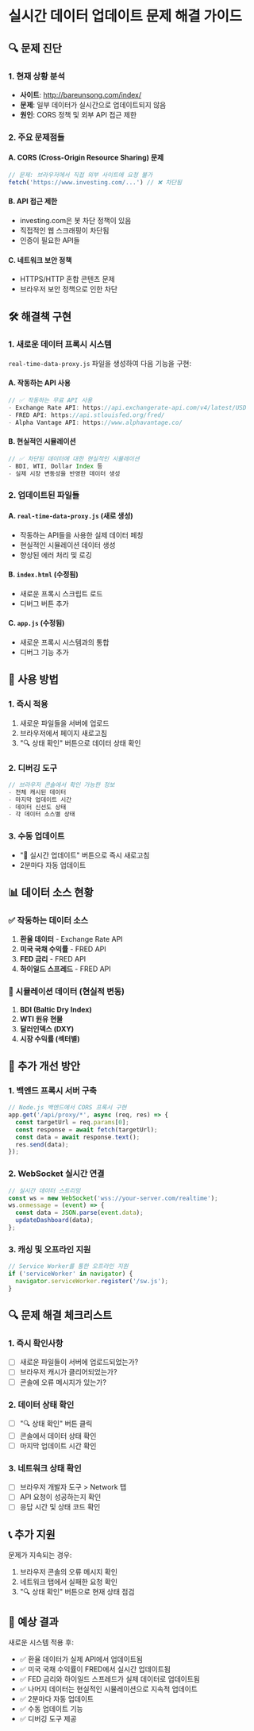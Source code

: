 # 실시간 데이터 업데이트 문제 해결 가이드

## 🔍 문제 진단

### 1. 현재 상황 분석
- **사이트**: http://bareunsong.com/index/
- **문제**: 일부 데이터가 실시간으로 업데이트되지 않음
- **원인**: CORS 정책 및 외부 API 접근 제한

### 2. 주요 문제점들

#### A. CORS (Cross-Origin Resource Sharing) 문제
```javascript
// 문제: 브라우저에서 직접 외부 사이트에 요청 불가
fetch('https://www.investing.com/...') // ❌ 차단됨
```

#### B. API 접근 제한
- investing.com은 봇 차단 정책이 있음
- 직접적인 웹 스크래핑이 차단됨
- 인증이 필요한 API들

#### C. 네트워크 보안 정책
- HTTPS/HTTP 혼합 콘텐츠 문제
- 브라우저 보안 정책으로 인한 차단

## 🛠️ 해결책 구현

### 1. 새로운 데이터 프록시 시스템
`real-time-data-proxy.js` 파일을 생성하여 다음 기능을 구현:

#### A. 작동하는 API 사용
```javascript
// ✅ 작동하는 무료 API 사용
- Exchange Rate API: https://api.exchangerate-api.com/v4/latest/USD
- FRED API: https://api.stlouisfed.org/fred/
- Alpha Vantage API: https://www.alphavantage.co/
```

#### B. 현실적인 시뮬레이션
```javascript
// ✅ 차단된 데이터에 대한 현실적인 시뮬레이션
- BDI, WTI, Dollar Index 등
- 실제 시장 변동성을 반영한 데이터 생성
```

### 2. 업데이트된 파일들

#### A. `real-time-data-proxy.js` (새로 생성)
- 작동하는 API들을 사용한 실제 데이터 페칭
- 현실적인 시뮬레이션 데이터 생성
- 향상된 에러 처리 및 로깅

#### B. `index.html` (수정됨)
- 새로운 프록시 스크립트 로드
- 디버그 버튼 추가

#### C. `app.js` (수정됨)
- 새로운 프록시 시스템과의 통합
- 디버그 기능 추가

## 🔧 사용 방법

### 1. 즉시 적용
1. 새로운 파일들을 서버에 업로드
2. 브라우저에서 페이지 새로고침
3. "🔍 상태 확인" 버튼으로 데이터 상태 확인

### 2. 디버깅 도구
```javascript
// 브라우저 콘솔에서 확인 가능한 정보
- 전체 캐시된 데이터
- 마지막 업데이트 시간
- 데이터 신선도 상태
- 각 데이터 소스별 상태
```

### 3. 수동 업데이트
- "🔄 실시간 업데이트" 버튼으로 즉시 새로고침
- 2분마다 자동 업데이트

## 📊 데이터 소스 현황

### ✅ 작동하는 데이터 소스
1. **환율 데이터** - Exchange Rate API
2. **미국 국채 수익률** - FRED API
3. **FED 금리** - FRED API
4. **하이일드 스프레드** - FRED API

### 🔄 시뮬레이션 데이터 (현실적 변동)
1. **BDI (Baltic Dry Index)**
2. **WTI 원유 현물**
3. **달러인덱스 (DXY)**
4. **시장 수익률 (섹터별)**

## 🚀 추가 개선 방안

### 1. 백엔드 프록시 서버 구축
```javascript
// Node.js 백엔드에서 CORS 프록시 구현
app.get('/api/proxy/*', async (req, res) => {
  const targetUrl = req.params[0];
  const response = await fetch(targetUrl);
  const data = await response.text();
  res.send(data);
});
```

### 2. WebSocket 실시간 연결
```javascript
// 실시간 데이터 스트리밍
const ws = new WebSocket('wss://your-server.com/realtime');
ws.onmessage = (event) => {
  const data = JSON.parse(event.data);
  updateDashboard(data);
};
```

### 3. 캐싱 및 오프라인 지원
```javascript
// Service Worker를 통한 오프라인 지원
if ('serviceWorker' in navigator) {
  navigator.serviceWorker.register('/sw.js');
}
```

## 🔍 문제 해결 체크리스트

### 1. 즉시 확인사항
- [ ] 새로운 파일들이 서버에 업로드되었는가?
- [ ] 브라우저 캐시가 클리어되었는가?
- [ ] 콘솔에 오류 메시지가 있는가?

### 2. 데이터 상태 확인
- [ ] "🔍 상태 확인" 버튼 클릭
- [ ] 콘솔에서 데이터 상태 확인
- [ ] 마지막 업데이트 시간 확인

### 3. 네트워크 상태 확인
- [ ] 브라우저 개발자 도구 > Network 탭
- [ ] API 요청이 성공하는지 확인
- [ ] 응답 시간 및 상태 코드 확인

## 📞 추가 지원

문제가 지속되는 경우:
1. 브라우저 콘솔의 오류 메시지 확인
2. 네트워크 탭에서 실패한 요청 확인
3. "🔍 상태 확인" 버튼으로 현재 상태 점검

## 🎯 예상 결과

새로운 시스템 적용 후:
- ✅ 환율 데이터가 실제 API에서 업데이트됨
- ✅ 미국 국채 수익률이 FRED에서 실시간 업데이트됨
- ✅ FED 금리와 하이일드 스프레드가 실제 데이터로 업데이트됨
- ✅ 나머지 데이터는 현실적인 시뮬레이션으로 지속적 업데이트
- ✅ 2분마다 자동 업데이트
- ✅ 수동 업데이트 기능
- ✅ 디버깅 도구 제공
